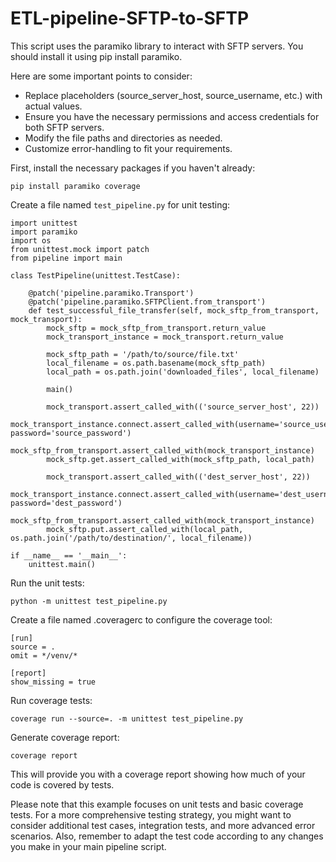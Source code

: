 # ETL-pipeline-SFTP-to-SFTP
This script uses the paramiko library to interact with SFTP servers. You should install it using pip install paramiko.

Here are some important points to consider:

* Replace placeholders (source_server_host, source_username, etc.) with actual values.
* Ensure you have the necessary permissions and access credentials for both SFTP servers.
* Modify the file paths and directories as needed.
* Customize error-handling to fit your requirements.


First, install the necessary packages if you haven't already:

```
pip install paramiko coverage
```
Create a file named ```test_pipeline.py``` for unit testing:

```
import unittest
import paramiko
import os
from unittest.mock import patch
from pipeline import main

class TestPipeline(unittest.TestCase):

    @patch('pipeline.paramiko.Transport')
    @patch('pipeline.paramiko.SFTPClient.from_transport')
    def test_successful_file_transfer(self, mock_sftp_from_transport, mock_transport):
        mock_sftp = mock_sftp_from_transport.return_value
        mock_transport_instance = mock_transport.return_value

        mock_sftp_path = '/path/to/source/file.txt'
        local_filename = os.path.basename(mock_sftp_path)
        local_path = os.path.join('downloaded_files', local_filename)

        main()

        mock_transport.assert_called_with(('source_server_host', 22))
        mock_transport_instance.connect.assert_called_with(username='source_username', password='source_password')
        mock_sftp_from_transport.assert_called_with(mock_transport_instance)
        mock_sftp.get.assert_called_with(mock_sftp_path, local_path)

        mock_transport.assert_called_with(('dest_server_host', 22))
        mock_transport_instance.connect.assert_called_with(username='dest_username', password='dest_password')
        mock_sftp_from_transport.assert_called_with(mock_transport_instance)
        mock_sftp.put.assert_called_with(local_path, os.path.join('/path/to/destination/', local_filename))

if __name__ == '__main__':
    unittest.main()
```
Run the unit tests:
```
python -m unittest test_pipeline.py
```
Create a file named .coveragerc to configure the coverage tool:
```
[run]
source = .
omit = */venv/*

[report]
show_missing = true
```
Run coverage tests:
```
coverage run --source=. -m unittest test_pipeline.py
```
Generate coverage report:
```
coverage report
```
This will provide you with a coverage report showing how much of your code is covered by tests.

Please note that this example focuses on unit tests and basic coverage tests. For a more comprehensive testing strategy, you might want to consider additional test cases, integration tests, and more advanced error scenarios. Also, remember to adapt the test code according to any changes you make in your main pipeline script.
